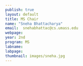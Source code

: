 ```yaml
---
publish: true
layout: default
title: MS Chair
name: "Sneha Bhattacharya"
email: 	snehabhattac@cs.umass.edu
webpage: 
year: 2nd
program: MS
labname: 
labpage: 
thumbnail: images/sneha.jpg
---
```



